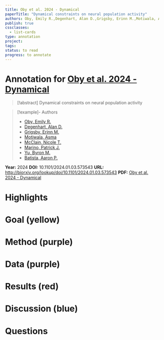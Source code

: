 ```yaml
---
title: Oby et al. 2024 - Dynamical
paperTitle: "Dynamical constraints on neural population activity"
authors: Oby, Emily R.,Degenhart, Alan D.,Grigsby, Erinn M.,Motiwala, Asma,McClain, Nicole T.,Marino, Patrick J.,Yu, Byron M.,Batista, Aaron P.
publish: true
cssclasses:
  - list-cards
type: annotation
project:
tags:
status: to read
progress: to annotate
---
```

# Annotation for [Oby et al. 2024 - Dynamical](Papers/References/Oby%20et%20al.%202024%20-%20Dynamical)

> [!abstract] Dynamical constraints on neural population activity

> [!example]- Authors
> - [Oby, Emily R.](Oby%2C%20Emily%20R.)
> - [Degenhart, Alan D.](Degenhart%2C%20Alan%20D.)
> - [Grigsby, Erinn M.](Grigsby%2C%20Erinn%20M.)
> - [Motiwala, Asma](Motiwala%2C%20Asma)
> - [McClain, Nicole T.](McClain%2C%20Nicole%20T.)
> - [Marino, Patrick J.](Marino%2C%20Patrick%20J.)
> - [Yu, Byron M.](Yu%2C%20Byron%20M.)
> - [Batista, Aaron P.](Batista%2C%20Aaron%20P.)

**Year:** 2024
**DOI:** 10.1101/2024.01.03.573543
**URL:** http://biorxiv.org/lookup/doi/10.1101/2024.01.03.573543
**PDF:** [Oby et al. 2024 - Dynamical](Papers/PDFs/Oby%20et%20al.%202024%20-%20Dynamical%20constraints%20on%20neural%20population%20activity.pdf)

# Highlights


# Goal (yellow)


# Method (purple)


# Data (purple)


# Results (red)


# Discussion (blue)


# Questions

